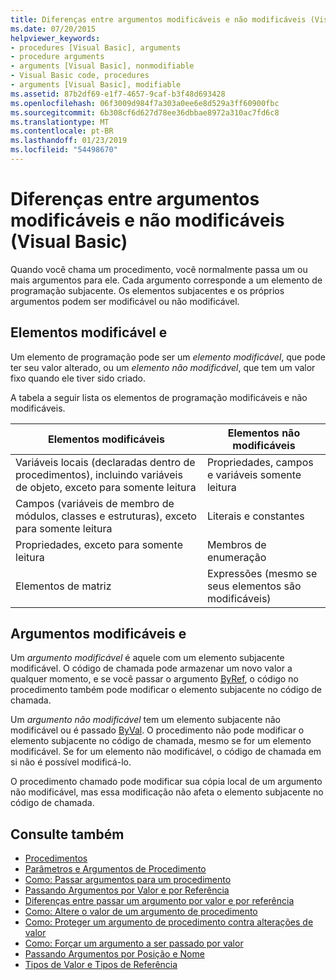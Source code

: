 ```yaml
---
title: Diferenças entre argumentos modificáveis e não modificáveis (Visual Basic)
ms.date: 07/20/2015
helpviewer_keywords:
- procedures [Visual Basic], arguments
- procedure arguments
- arguments [Visual Basic], nonmodifiable
- Visual Basic code, procedures
- arguments [Visual Basic], modifiable
ms.assetid: 87b2df69-e1f7-4657-9caf-b3f48d693428
ms.openlocfilehash: 06f3009d984f7a303a0ee6e8d529a3ff60900fbc
ms.sourcegitcommit: 6b308cf6d627d78ee36dbbae8972a310ac7fd6c8
ms.translationtype: MT
ms.contentlocale: pt-BR
ms.lasthandoff: 01/23/2019
ms.locfileid: "54498670"
---
```

# <a name="differences-between-modifiable-and-nonmodifiable-arguments-visual-basic"></a>Diferenças entre argumentos modificáveis e não modificáveis (Visual Basic)
Quando você chama um procedimento, você normalmente passa um ou mais argumentos para ele. Cada argumento corresponde a um elemento de programação subjacente. Os elementos subjacentes e os próprios argumentos podem ser modificável ou não modificável.  
  
## <a name="modifiable-and-nonmodifiable-elements"></a>Elementos modificável e  
 Um elemento de programação pode ser um *elemento modificável*, que pode ter seu valor alterado, ou um *elemento não modificável*, que tem um valor fixo quando ele tiver sido criado.  
  
 A tabela a seguir lista os elementos de programação modificáveis e não modificáveis.  
  
|Elementos modificáveis|Elementos não modificáveis|  
|-------------------------|----------------------------|  
|Variáveis locais (declaradas dentro de procedimentos), incluindo variáveis de objeto, exceto para somente leitura|Propriedades, campos e variáveis somente leitura|  
|Campos (variáveis de membro de módulos, classes e estruturas), exceto para somente leitura|Literais e constantes|  
|Propriedades, exceto para somente leitura|Membros de enumeração|  
|Elementos de matriz|Expressões (mesmo se seus elementos são modificáveis)|  
  
## <a name="modifiable-and-nonmodifiable-arguments"></a>Argumentos modificáveis e  
 Um *argumento modificável* é aquele com um elemento subjacente modificável. O código de chamada pode armazenar um novo valor a qualquer momento, e se você passar o argumento [ByRef](../../../../visual-basic/language-reference/modifiers/byref.md), o código no procedimento também pode modificar o elemento subjacente no código de chamada.  
  
 Um *argumento não modificável* tem um elemento subjacente não modificável ou é passado [ByVal](../../../../visual-basic/language-reference/modifiers/byval.md). O procedimento não pode modificar o elemento subjacente no código de chamada, mesmo se for um elemento modificável. Se for um elemento não modificável, o código de chamada em si não é possível modificá-lo.  
  
 O procedimento chamado pode modificar sua cópia local de um argumento não modificável, mas essa modificação não afeta o elemento subjacente no código de chamada.  
  
## <a name="see-also"></a>Consulte também
- [Procedimentos](./index.md)
- [Parâmetros e Argumentos de Procedimento](./procedure-parameters-and-arguments.md)
- [Como: Passar argumentos para um procedimento](./how-to-pass-arguments-to-a-procedure.md)
- [Passando Argumentos por Valor e por Referência](./passing-arguments-by-value-and-by-reference.md)
- [Diferenças entre passar um argumento por valor e por referência](./differences-between-passing-an-argument-by-value-and-by-reference.md)
- [Como: Altere o valor de um argumento de procedimento](./how-to-change-the-value-of-a-procedure-argument.md)
- [Como: Proteger um argumento de procedimento contra alterações de valor](./how-to-protect-a-procedure-argument-against-value-changes.md)
- [Como: Forçar um argumento a ser passado por valor](./how-to-force-an-argument-to-be-passed-by-value.md)
- [Passando Argumentos por Posição e Nome](./passing-arguments-by-position-and-by-name.md)
- [Tipos de Valor e Tipos de Referência](../../../../visual-basic/programming-guide/language-features/data-types/value-types-and-reference-types.md)
